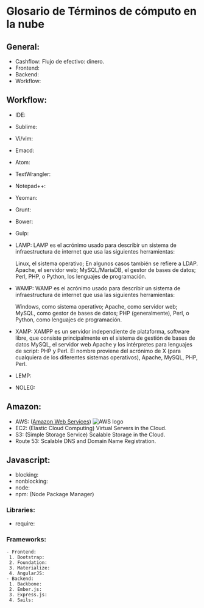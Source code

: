 # Glosario de Términos de cómputo en la nube
## General:
 - Cashflow: Flujo de efectivo: dinero.
 - Frontend:
 - Backend:
 - Workflow:
## Workflow:
 - IDE:
 - Sublime:
 - Vi/vim:
 - Emacd:
 - Atom:
 - TextWrangler:
 - Notepad++:
 - Yeoman:
 - Grunt:
 - Bower:
 - Gulp:
 - LAMP:
 LAMP es el acrónimo usado para describir un sistema de infraestructura de internet que usa las siguientes herramientas:

    Linux, el sistema operativo; En algunos casos también se refiere a LDAP.
    Apache, el servidor web;
    MySQL/MariaDB, el gestor de bases de datos;
    Perl, PHP, o Python, los lenguajes de programación.

 - WAMP:
 WAMP es el acrónimo usado para describir un sistema de infraestructura de internet que usa las siguientes herramientas:

    Windows, como sistema operativo;
    Apache, como servidor web;
    MySQL, como gestor de bases de datos;
    PHP (generalmente), Perl, o Python, como lenguajes de programación.

 - XAMP:
 XAMPP es un servidor independiente de plataforma, software libre, que consiste principalmente en el sistema de gestión de bases de datos MySQL, el servidor web Apache y los intérpretes para lenguajes de script: PHP y Perl. El nombre proviene del acrónimo de X (para cualquiera de los diferentes sistemas operativos), Apache, MySQL, PHP, Perl.

 - LEMP:
 - NOLEG:
## Amazon:
 - AWS: ([Amazon Web Services](https://aws.amazon.com/es/)) ![AWS logo](https://a0.awsstatic.com/main/images/logos/aws_logo_105x39.png)
 - EC2: (Elastic Cloud Computing) Virtual Servers in the Cloud.
 - S3: (Simple Storage Service) Scalable Storage in the Cloud.
 - Route 53: Scalable DNS and Domain Name Registration.
 ## Javascript:
  - blocking:
  - nonblocking:
  - node:
  - npm: (Node Package Manager)
  ### Libraries:
   - require:
   ### Frameworks:
    - Frontend:
     1. Bootstrap:
     2. Foundation:
     3. Materialize:
     4. AngularJS:
    - Backend:
     1. Backbone:
     2. Ember.js:
     3. Express.js:
     4. Sails:
